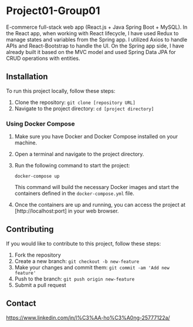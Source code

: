 # Project01-Group01
E-commerce full-stack web app (React.js + Java Spring Boot + MySQL). In the React app, when working with React lifecycle, I have used Redux to manage states and 
variables from the Spring app. I utilized Axios to handle APIs and React-Bootstrap to handle the UI. On the Spring app side, I have already built it based on the MVC 
model and used Spring Data JPA for CRUD operations with entities.
## Installation
To run this project locally, follow these steps:

1. Clone the repository: `git clone [repository URL]`
1. Navigate to the project directory: `cd [project directory]`

### Using Docker Compose

1. Make sure you have Docker and Docker Compose installed on your machine.

2. Open a terminal and navigate to the project directory.

3. Run the following command to start the project:

   ```shell
   docker-compose up
   ```

   This command will build the necessary Docker images and start the containers defined in the `docker-compose.yml` file.

4. Once the containers are up and running, you can access the project at \[http://localhost:port\] in your web browser.

## Contributing

If you would like to contribute to this project, follow these steps:

1. Fork the repository
2. Create a new branch: `git checkout -b new-feature`
3. Make your changes and commit them: `git commit -am 'Add new feature'`
4. Push to the branch: `git push origin new-feature`
5. Submit a pull request


## Contact

https://www.linkedin.com/in/l%C3%AA-ho%C3%A0ng-25777122a/
